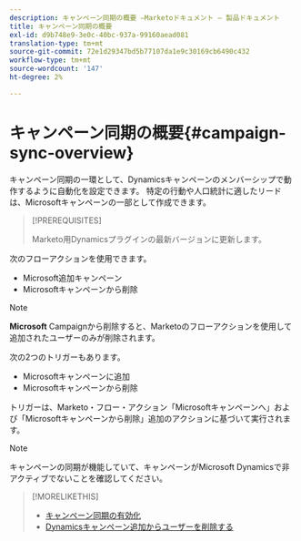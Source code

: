 ```yaml
---
description: キャンペーン同期の概要 —Marketoドキュメント — 製品ドキュメント
title: キャンペーン同期の概要
exl-id: d9b748e9-3e0c-40bc-937a-99160aead081
translation-type: tm+mt
source-git-commit: 72e1d29347bd5b77107da1e9c30169cb6490c432
workflow-type: tm+mt
source-wordcount: '147'
ht-degree: 2%

---
```


# キャンペーン同期の概要{#campaign-sync-overview}

キャンペーン同期の一環として、Dynamicsキャンペーンのメンバーシップで動作するように自動化を設定できます。 特定の行動や人口統計に適したリードは、Microsoftキャンペーンの一部として作成できます。

>[!PREREQUISITES]
>
>Marketo用Dynamicsプラグインの最新バージョンに更新します。

次のフローアクションを使用できます。

* Microsoft追加キャンペーン
* Microsoftキャンペーンから削除

>[!NOTE]
>
>**Microsoft** Campaignから削除すると、Marketoのフローアクションを使用して追加されたユーザーのみが削除されます。

次の2つのトリガーもあります。

* Microsoftキャンペーンに追加
* Microsoftキャンペーンから削除

トリガーは、Marketo・フロー・アクション「Microsoftキャンペーンへ」および「Microsoftキャンペーンから削除」追加のアクションに基づいて実行されます。

>[!NOTE]
>
>キャンペーンの同期が機能していて、キャンペーンがMicrosoft Dynamicsで非アクティブでないことを確認してください。

>[!MORELIKETHIS]
>
>* [キャンペーン同期の有効化](/help/marketo/product-docs/crm-sync/microsoft-dynamics-sync/microsoft-dynamics-sync-details/enable-campaign-sync.md)
>* [Dynamicsキャンペーン追加からユーザーを削除する](/help/marketo/product-docs/core-marketo-concepts/smart-campaigns/microsoft-dynamics-flow-actions/add-or-remove-people-from-your-dynamics-campaign.md)

